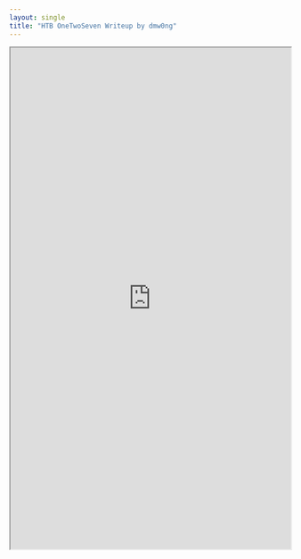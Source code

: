 ```yaml
---
layout: single
title: "HTB OneTwoSeven Writeup by dmw0ng"
---
```



[separator]: <> ()


<iframe height="900" src="https://drive.google.com/viewerng/viewer?embedded=true&amp;url=https://birdsarentrealctf.dev/content/dmw0ng/onetwoseven/Hack_the_Box_-_OneTwoSeven.pdf" width="100%"></iframe>
